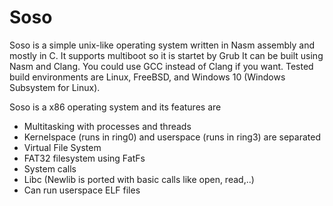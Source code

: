 # Soso
Soso is a simple unix-like operating system written in Nasm assembly and mostly in C. It supports multiboot so it is startet by Grub
It can be built using Nasm and Clang. You could use GCC instead of Clang if you want.
Tested build environments are Linux, FreeBSD, and Windows 10 (Windows Subsystem for Linux).

Soso is a x86 operating system and its features are
- Multitasking with processes and threads
- Kernelspace (runs in ring0) and userspace (runs in ring3) are separated
- Virtual File System
- FAT32 filesystem using FatFs
- System calls
- Libc (Newlib is ported with basic calls like open, read,..)
- Can run userspace ELF files
